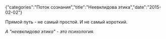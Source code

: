 {"categories":"Поток сознания","title":"Неевклидова этика","date":"2015-02-02"}

Прямой путь - не самый простой. И не самый короткий.

_А "неевклидова этика" - это психология._
